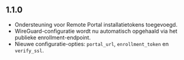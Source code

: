 ## 1.1.0

- Ondersteuning voor Remote Portal installatietokens toegevoegd.
- WireGuard-configuratie wordt nu automatisch opgehaald via het publieke enrollment-endpoint.
- Nieuwe configuratie-opties: `portal_url`, `enrollment_token` en `verify_ssl`.
